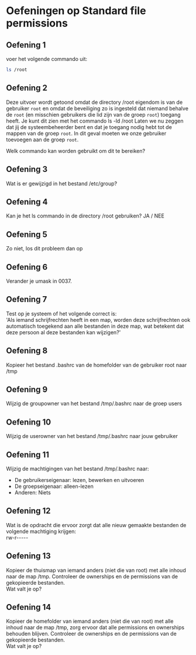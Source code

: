 # Oefeningen op Standard file permissions

## Oefening 1
voer het volgende commando uit: <br />
```bash
ls /root
```


## Oefening 2
Deze uitvoer wordt getoond omdat de directory /root eigendom is van de gebruiker `root` en omdat de beveiliging zo is ingesteld dat niemand behalve de `root` (en misschien gebruikers die lid zijn van de groep `root`) toegang heeft. Je kunt dit zien met het commando ls -ld /root 
Laten we nu zeggen dat jij de systeembeheerder bent en dat je toegang nodig hebt tot de mappen van de groep `root`. In dit geval moeten we onze gebruiker toevoegen aan de groep `root`. <br /> 

Welk commando kan worden gebruikt om dit te bereiken? 


## Oefening 3
Wat is er gewijzigd in het bestand /etc/group? 


## Oefening 4
Kan je het ls commando in de directory /root gebruiken? JA / NEE 


## Oefening 5
Zo niet, los dit probleem dan op 


## Oefening 6
Verander je umask in 0037. 


## Oefening 7
Test op je systeem of het volgende correct is: <br /> 
'Als iemand schrijfrechten heeft in een map, worden deze schrijfrechten ook automatisch toegekend aan alle bestanden in deze map, wat betekent dat deze persoon al deze bestanden kan wijzigen?' 


## Oefening 8
Kopieer het bestand .bashrc van de homefolder van de gebruiker root naar /tmp 


## Oefening 9
Wijzig de groupowner van het bestand /tmp/.bashrc naar de groep users


## Oefening 10
Wijzig de userowner van het bestand /tmp/.bashrc naar jouw gebruiker 


## Oefening 11
Wijzig de machtigingen van het bestand /tmp/.bashrc naar: <br /> 
- De gebruikerseigenaar:    lezen, bewerken en uitvoeren 
- De groepseigenaar:        alleen-lezen 
- Anderen:                  Niets 


## Oefening 12
Wat is de opdracht die ervoor zorgt dat alle nieuw gemaakte bestanden de volgende machtiging krijgen: <br /> 
rw-r----- 


## Oefening 13
Kopieer de thuismap van iemand anders (niet die van root) met alle inhoud naar de map /tmp. Controleer de ownerships en de permissions van de gekopieerde bestanden. <br /> 
Wat valt je op? 


## Oefening 14
Kopieer de homefolder van iemand anders (niet die van root) met alle inhoud naar de map /tmp, zorg ervoor dat alle permissions en ownerships behouden blijven. Controleer de ownerships en de permissions van de gekopieerde bestanden. <br /> 
Wat valt je op? 
